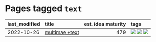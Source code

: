 # Pages tagged `text`

|last_modified|title|est. idea maturity|tags
|:---|:---|---:|:---|
|2022-10-26|[multimae +text](../multimae_w_text.md)|479|[![](https://img.shields.io/badge/tag-experimental-7c795e)](../tags/experimental.md) [![](https://img.shields.io/badge/tag-prompting-e6ab9)](../tags/prompting.md) [![](https://img.shields.io/badge/tag-text-faa2fc)](../tags/text.md)|